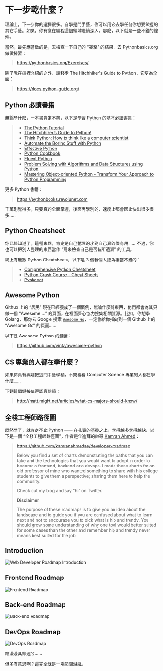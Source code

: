 
# 下一步乾什麼？

理論上，下一步你的選擇很多。自學是門手藝，你可以用它去學任何你想要掌握的其它手藝。如果，你有意在編程這個領域繼續深入，那麼，以下就是一些不錯的線索。

當然，最先應當做的是，去檢查一下自己的 “突擊” 的結果，去 Pythonbasics.org 做做練習：

> https://pythonbasics.org/Exercises/

除了我在這裡介紹的之外，請移步 The Hitchhiker's Guide to Python，它更為全面：

> https://docs.python-guide.org/

## Python 必讀書籍

無論學什麼，一本書肯定不夠，以下是學習 Python 的基本必讀書籍：

> * [The Python Tutorial](https://docs.python.org/3/tutorial/)
> * [The Hitchhiker’s Guide to Python!](https://docs.python-guide.org/)
> * [Think Python: How to think like a computer scientist](http://greenteapress.com/wp/think-python-2e/)
> * [Automate the Boring Stuff with Python](https://automatetheboringstuff.com)
> * [Effective Python](https://effectivepython.com)
> * [Python Cookbook](https://www.amazon.com/Python-Cookbook-Recipes-Mastering-ebook/dp/B00DQV4GGY)
> * [Fluent Python](https://www.amazon.com/Fluent-Python-Concise-Effective-Programming-ebook/dp/B0131L3PW4)
> * [Problem Solving with Algorithms and Data Structures using Python](http://interactivepython.org/runestone/static/pythonds/index.html)
> * [Mastering Object-oriented Python - Transform Your Approach to Python Programming](https://www.amazon.com/dp/B00JVQ14UO/ref=dp-kindle-redirect?_encoding=UTF8&btkr=1)

更多 Python 書籍：

> https://pythonbooks.revolunet.com

千萬別覺得多，只要真的全面掌握，後面再學別的，速度上都會因此快出很多很多……

## Python Cheatsheet

你已經知道了，這種東西，肯定是自己整理的才對自己真的很有用…… 不過，你也可以把別人整理的東西當作 “用來檢查自己是否有所遺漏” 的工具。

網上有無數 Python Cheatsheets，以下是 3 個我個人認為相當不錯的：

> * [Comprehensive Python Cheatsheet](https://gto76.github.io/python-cheatsheet/)
> * [Python Crash Course - Cheat Sheets](https://github.com/ehmatthes/pcc/tree/master/cheat_sheets)
> * [Pysheeet](https://www.pythonsheets.com/)

## Awesome Python

Github 上的 “居民” 現在已經養成了一個慣例，無論什麼好東西，他們都會為其只做一個 “Awesome ...” 的頁面，在裡面齊心協力搜集相關資源。比如，你想學 Golang，那你去 Google 搜索 [`Awesome Go`](https://www.google.com/search?q=awesome+go)，一定會給你指向到一個 Github 上的 “Awesome Go” 的頁面…… 

以下是 Awesome Python 的鏈接：

> https://github.com/vinta/awesome-python

## CS 專業的人都在學什麼？

如果你真有興趣把這門手藝學精，不妨看看 Computer Science 專業的人都在學什麼…… 

下麵這個鏈接值得認真閱讀：

> http://matt.might.net/articles/what-cs-majors-should-know/

## 全棧工程師路徑圖

既然學了，就肯定不止 Python —— 在扎實的基礎之上，學得越多學得越快。以下是一個 “全棧工程師路徑圖”，作者是位迪拜的帥哥 [Kamran Ahmed](https://github.com/kamranahmedse)：

> https://github.com/kamranahmedse/developer-roadmap
>
> Below you find a set of charts demonstrating the paths that you can take and the technologies that you would want to adopt in order to become a frontend, backend or a devops. I made these charts for an old professor of mine who wanted something to share with his college students to give them a perspective; sharing them here to help the community.
> 
> Check out my blog and say "hi" on Twitter.
> 
> **Disclaimer**
>
> The purpose of these roadmaps is to give you an idea about the landscape and to guide you if you are confused about what to learn next and not to encourage you to pick what is hip and trendy. You should grow some understanding of why one tool would better suited for some cases than the other and remember hip and trendy never means best suited for the job

## Introduction

![Web Developer Roadmap Introduction](../images/intro.png)


## Frontend Roadmap

![Frontend Roadmap](../images/frontend.png)

## Back-end Roadmap

![Back-end Roadmap](../images/backend.png)

## DevOps Roadmap

![DevOps Roadmap](../images/devops.png)


路漫漫其修遠兮…… 

但多有意思啊？這完全就是一場闖關游戲。
